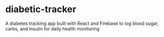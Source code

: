 # diabetic-tracker
A diabetes tracking app built with React and Firebase to log blood sugar, carbs, and insulin for daily health monitoring
